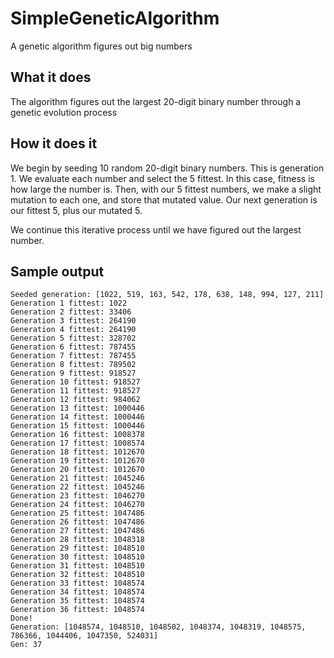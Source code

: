 # SimpleGeneticAlgorithm
A genetic algorithm figures out big numbers

## What it does
The algorithm figures out the largest 20-digit binary number through a genetic evolution process

## How it does it
We begin by seeding 10 random 20-digit binary numbers. This is generation 1. We evaluate each number and select the 5 fittest. In this case, fitness is how large the number is. Then, with our 5 fittest numbers, we make a slight mutation to each one, and store that mutated value. Our next generation is our fittest 5, plus our mutated 5.

We continue this iterative process until we have figured out the largest number.

## Sample output
```
Seeded generation: [1022, 519, 163, 542, 178, 638, 148, 994, 127, 211]
Generation 1 fittest: 1022
Generation 2 fittest: 33406
Generation 3 fittest: 264190
Generation 4 fittest: 264190
Generation 5 fittest: 328702
Generation 6 fittest: 787455
Generation 7 fittest: 787455
Generation 8 fittest: 789502
Generation 9 fittest: 918527
Generation 10 fittest: 918527
Generation 11 fittest: 918527
Generation 12 fittest: 984062
Generation 13 fittest: 1000446
Generation 14 fittest: 1000446
Generation 15 fittest: 1000446
Generation 16 fittest: 1008378
Generation 17 fittest: 1008574
Generation 18 fittest: 1012670
Generation 19 fittest: 1012670
Generation 20 fittest: 1012670
Generation 21 fittest: 1045246
Generation 22 fittest: 1045246
Generation 23 fittest: 1046270
Generation 24 fittest: 1046270
Generation 25 fittest: 1047486
Generation 26 fittest: 1047486
Generation 27 fittest: 1047486
Generation 28 fittest: 1048318
Generation 29 fittest: 1048510
Generation 30 fittest: 1048510
Generation 31 fittest: 1048510
Generation 32 fittest: 1048510
Generation 33 fittest: 1048574
Generation 34 fittest: 1048574
Generation 35 fittest: 1048574
Generation 36 fittest: 1048574
Done!
Generation: [1048574, 1048510, 1048502, 1048374, 1048319, 1048575, 786366, 1044406, 1047350, 524031]
Gen: 37
```

